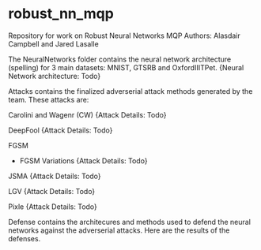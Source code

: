 # robust_nn_mqp
Repository for work on Robust Neural Networks MQP
Authors: Alasdair Campbell and Jared Lasalle

The NeuralNetworks folder contains the neural network architecture (spelling) for 3 main datasets: MNIST, GTSRB and OxfordIIITPet.
{Neural Network architecture: Todo}

Attacks contains the finalized adverserial attack methods generated by the team. These attacks are:

Carolini and Wagenr (CW)
{Attack Details: Todo}

DeepFool
{Attack Details: Todo}

FGSM
- FGSM Variations
{Attack Details: Todo}

JSMA
{Attack Details: Todo}

LGV
{Attack Details: Todo}

Pixle
{Attack Details: Todo}

Defense contains the architecures and methods used to defend the neural networks against the adverserial attacks. Here are the results of the defenses.